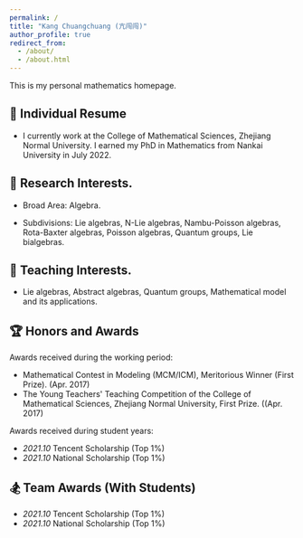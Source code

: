 ```yaml
---
permalink: /
title: "Kang Chuangchuang (亢闯闯)"
author_profile: true
redirect_from: 
  - /about/
  - /about.html
---
```


This is my personal mathematics homepage.


:bamboo: Individual Resume
------

- I currently work at the College of Mathematical Sciences, Zhejiang Normal University. I earned my PhD in Mathematics from Nankai University in July 2022.

:school: Research Interests.
------
- Broad Area: Algebra.

- Subdivisions: Lie algebras, N-Lie algebras, Nambu-Poisson algebras, Rota-Baxter algebras, Poisson algebras, Quantum groups, Lie bialgebras.

:sunrise_over_mountains: Teaching Interests.
------

- Lie algebras, Abstract algebras, Quantum groups, Mathematical model and its applications.

:trophy: Honors and Awards
------

Awards received during the working period:

- Mathematical Contest in Modeling (MCM/ICM), Meritorious Winner (First Prize). (Apr. 2017)
- The Young Teachers' Teaching Competition of the College of Mathematical Sciences, Zhejiang Normal University, First Prize. ((Apr. 2017)

Awards received during student years:

- *2021.10* Tencent Scholarship (Top 1%)
- *2021.10* National Scholarship (Top 1%)

:snowboarder: Team Awards (With Students)
------

- *2021.10* Tencent Scholarship (Top 1%)
- *2021.10* National Scholarship (Top 1%)




